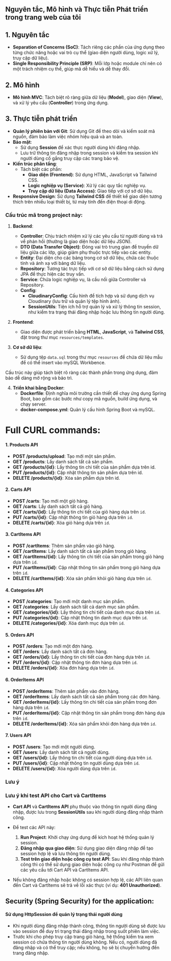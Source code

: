 ## Nguyên tắc, Mô hình và Thực tiễn Phát triển trong trang web của tôi

## 1. Nguyên tắc
- **Separation of Concerns (SoC)**: Tách riêng các phần của ứng dụng theo từng chức năng hoặc vai trò cụ thể (giao diện người dùng, logic xử lý, truy cập dữ liệu).
- **Single Responsibility Principle (SRP)**: Mỗi lớp hoặc module chỉ nên có một trách nhiệm cụ thể, giúp mã dễ hiểu và dễ thay đổi.

## 2. Mô hình
- **Mô hình MVC**: Tách biệt rõ ràng giữa dữ liệu (**Model**), giao diện (**View**), và xử lý yêu cầu (**Controller**) trong ứng dụng.

## 3. Thực tiễn phát triển
- **Quản lý phiên bản với Git**: Sử dụng Git để theo dõi và kiểm soát mã nguồn, đảm bảo làm việc nhóm hiệu quả và an toàn.
- **Bảo mật**:
    - Sử dụng **Session** để xác thực người dùng khi đăng nhập.
    - Lưu trữ thông tin đăng nhập trong session và kiểm tra session khi người dùng cố gắng truy cập các trang bảo vệ.
- **Kiến trúc phân tầng**:
    - Tách biệt các phần:
        - **Giao diện (Frontend)**: Sử dụng HTML, JavaScript và Tailwind CSS.
        - **Logic nghiệp vụ (Service)**: Xử lý các quy tắc nghiệp vụ.
        - **Truy cập dữ liệu (Data Access)**: Giao tiếp với cơ sở dữ liệu.
- **Responsive Design**: Sử dụng **Tailwind CSS** để thiết kế giao diện tương thích trên nhiều loại thiết bị, từ máy tính đến điện thoại di động.



### Cấu trúc mã trong project này:


1. **Backend**:
    - **Controller**: Chịu trách nhiệm xử lý các yêu cầu từ người dùng và trả về phản hồi (thường là giao diện hoặc dữ liệu JSON).
    - **DTO (Data Transfer Object)**: Đóng vai trò trung gian để truyền dữ liệu giữa các lớp, giúp giảm phụ thuộc trực tiếp vào các entity.
    - **Entity**: Đại diện cho các bảng trong cơ sở dữ liệu, chứa các thuộc tính và ánh xạ với bảng dữ liệu.
    - **Repository**: Tương tác trực tiếp với cơ sở dữ liệu bằng cách sử dụng JPA để thực hiện các truy vấn.
    - **Service**: Chứa logic nghiệp vụ, là cầu nối giữa Controller và Repository.
    - **Config**:
        - **CloudinaryConfig**: Cấu hình để tích hợp và sử dụng dịch vụ Cloudinary (lưu trữ và quản lý tệp hình ảnh).
        - **SessionUtils**: Tiện ích hỗ trợ quản lý và xử lý thông tin session, như kiểm tra trạng thái đăng nhập hoặc lưu thông tin người dùng.

2. **Frontend**:
    - Giao diện được phát triển bằng **HTML**, **JavaScript**, và **Tailwind CSS**, đặt trong thư mục `resources/templates`.

3. **Cơ sở dữ liệu**:
    - Sử dụng tệp `data.sql` trong thư mục `resources` để chứa dữ liệu mẫu để có thể insert vào mySQL Workbence.

Cấu trúc này giúp tách biệt rõ ràng các thành phần trong ứng dụng, đảm bảo dễ dàng mở rộng và bảo trì.

4. **Triển khai bằng Docker**:
    - **Dockerfile**: Định nghĩa môi trường cần thiết để chạy ứng dụng Spring Boot, bao gồm các bước như copy mã nguồn, build ứng dụng, và chạy server.
    - **docker-compose.yml**: Quản lý cấu hình Spring Boot và mySQL.


# Full CURL commands:

#### 1. **Products API**
- **POST /products/upload**: Tạo mới một sản phẩm.
- **GET /products**: Lấy danh sách tất cả sản phẩm.
- **GET /products/{id}**: Lấy thông tin chi tiết của sản phẩm dựa trên id.
- **PUT /products/{id}**: Cập nhật thông tin sản phẩm dựa trên id.
- **DELETE /products/{id}**: Xóa sản phẩm dựa trên id.

#### 2. **Carts API**
- **POST /carts**: Tạo mới một giỏ hàng.
- **GET /carts**: Lấy danh sách tất cả giỏ hàng.
- **GET /carts/{id}**: Lấy thông tin chi tiết của giỏ hàng dựa trên `id`.
- **PUT /carts/{id}**: Cập nhật thông tin giỏ hàng dựa trên `id`.
- **DELETE /carts/{id}**: Xóa giỏ hàng dựa trên `id`.

#### 3. **CartItems API**
- **POST /cartItems**: Thêm sản phẩm vào giỏ hàng.
- **GET /cartItems**: Lấy danh sách tất cả sản phẩm trong giỏ hàng.
- **GET /cartItems/{id}**: Lấy thông tin chi tiết của sản phẩm trong giỏ hàng dựa trên `id`.
- **PUT /cartItems/{id}**: Cập nhật thông tin sản phẩm trong giỏ hàng dựa trên `id`.
- **DELETE /cartItems/{id}**: Xóa sản phẩm khỏi giỏ hàng dựa trên `id`.

#### 4. **Categories API**
- **POST /categories**: Tạo mới một danh mục sản phẩm.
- **GET /categories**: Lấy danh sách tất cả danh mục sản phẩm.
- **GET /categories/{id}**: Lấy thông tin chi tiết của danh mục dựa trên `id`.
- **PUT /categories/{id}**: Cập nhật thông tin danh mục dựa trên `id`.
- **DELETE /categories/{id}**: Xóa danh mục dựa trên `id`.

#### 5. **Orders API**
- **POST /orders**: Tạo mới một đơn hàng.
- **GET /orders**: Lấy danh sách tất cả đơn hàng.
- **GET /orders/{id}**: Lấy thông tin chi tiết của đơn hàng dựa trên `id`.
- **PUT /orders/{id}**: Cập nhật thông tin đơn hàng dựa trên `id`.
- **DELETE /orders/{id}**: Xóa đơn hàng dựa trên `id`.

#### 6. **OrderItems API**
- **POST /orderItems**: Thêm sản phẩm vào đơn hàng.
- **GET /orderItems**: Lấy danh sách tất cả sản phẩm trong các đơn hàng.
- **GET /orderItems/{id}**: Lấy thông tin chi tiết của sản phẩm trong đơn hàng dựa trên `id`.
- **PUT /orderItems/{id}**: Cập nhật thông tin sản phẩm trong đơn hàng dựa trên `id`.
- **DELETE /orderItems/{id}**: Xóa sản phẩm khỏi đơn hàng dựa trên `id`.

#### 7. **Users API**
- **POST /users**: Tạo mới một người dùng.
- **GET /users**: Lấy danh sách tất cả người dùng.
- **GET /users/{id}**: Lấy thông tin chi tiết của người dùng dựa trên `id`.
- **PUT /users/{id}**: Cập nhật thông tin người dùng dựa trên `id`.
- **DELETE /users/{id}**: Xóa người dùng dựa trên `id`.

### Lưu ý

### Lưu ý khi test API cho Cart và CartItems

- **Cart API** và **CartItems API** phụ thuộc vào thông tin người dùng đăng nhập, được lưu trong **SessionUtils** sau khi người dùng đăng nhập thành công.
- Để test các API này:
    1. **Run Project**: Khởi chạy ứng dụng để kích hoạt hệ thống quản lý session.
    2. **Đăng nhập qua giao diện**: Sử dụng giao diện đăng nhập để tạo session hợp lệ và lưu thông tin người dùng.
    3. **Test trên giao diện hoặc công cụ test API**: Sau khi đăng nhập thành công thì có thể sử dụng giao diện hoặc công cụ như Postman để gửi các yêu cầu tới Cart API và CartItems API.

- Nếu không đăng nhập hoặc không có session hợp lệ, các API liên quan đến Cart và CartItems sẽ trả về lỗi xác thực (ví dụ: **401 Unauthorized**).


## Security (Spring Security) for the application:

#### Sử dụng HttpSession để quản lý trạng thái người dùng
- Khi người dùng đăng nhập thành công, thông tin người dùng sẽ được lưu vào session để duy trì trạng thái đăng nhập trong suốt phiên làm việc.
- Trước khi cho phép truy cập trang giỏ hàng, hệ thống kiểm tra xem session có chứa thông tin người dùng không. Nếu có, người dùng đã đăng nhập và có thể truy cập; nếu không, họ sẽ bị chuyển hướng đến trang đăng nhập.

